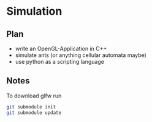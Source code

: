 # Simulation

## Plan

- write an OpenGL-Application in C++
- simulate ants (or anything cellular automata maybe)
- use python as a scripting language

## Notes

To download glfw run

```bash
git submodule init
git submodule update
```
